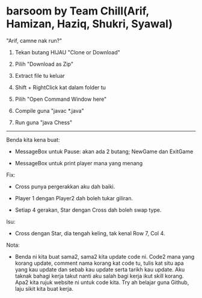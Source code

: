 # barsoom by Team Chill(Arif, Hamizan, Haziq, Shukri, Syawal)

"Arif, camne nak run?"

1) Tekan butang HIJAU "Clone or Download"

2) Pilih "Download as Zip"

3) Extract file tu keluar

4) Shift + RightClick kat dalam folder tu

5) Pilih "Open Command Window here"

6) Compile guna "javac *.java"

7) Run guna "java Chess"

-------

Benda kita kena buat:

- MessageBox untuk Pause: akan ada 2 butang; NewGame dan ExitGame

- MessageBox untuk print player mana yang menang

Fix:

- Cross punya pergerakkan aku dah baiki.

- Player 1 dengan Player2 dah boleh tukar giliran.

- Setiap 4 gerakan, Star dengan Cross dah boleh swap type.

Isu:

- Cross dengan Star, dia tengah keling, tak kenal Row 7, Col 4.

Nota:

- Benda ni kita buat sama2, sama2 kita update code ni. Code2 mana yang korang update, comment nama korang kat code tu, tulis kat situ apa yang kau update dan sebab kau update serta tarikh kau update. Aku taknak bahagi kerja takut nanti aku salah bagi kerja ikut skill korang. Apa2 kita rujuk website ni untuk code kita. Try ah belajar guna Github, laju sikit kita buat kerja.
